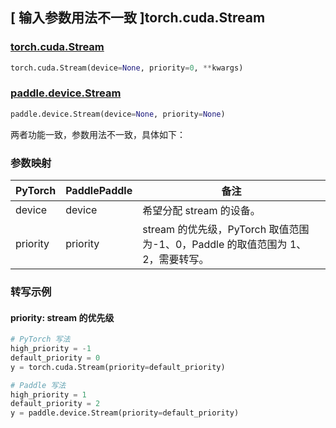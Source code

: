 ## [ 输入参数用法不一致 ]torch.cuda.Stream

### [torch.cuda.Stream](https://pytorch.org/docs/stable/generated/torch.cuda.Stream.html#torch.cuda.Stream)

```python
torch.cuda.Stream(device=None, priority=0, **kwargs)
```

### [paddle.device.Stream](https://www.paddlepaddle.org.cn/documentation/docs/zh/develop/api/paddle/device/Stream_cn.html#stream)

```python
paddle.device.Stream(device=None, priority=None)
```

两者功能一致，参数用法不一致，具体如下：

### 参数映射

| PyTorch  | PaddlePaddle | 备注                                                                                      |
| -------- | ------------ | ----------------------------------------------------------------------------------------- |
| device   | device       | 希望分配 stream 的设备。                                                                  |
| priority | priority     | stream 的优先级，PyTorch 取值范围为-1、0，Paddle 的取值范围为 1、2，需要转写。 |

### 转写示例

#### priority: stream 的优先级

```python
# PyTorch 写法
high_priority = -1
default_priority = 0
y = torch.cuda.Stream(priority=default_priority)

# Paddle 写法
high_priority = 1
default_priority = 2
y = paddle.device.Stream(priority=default_priority)
```
